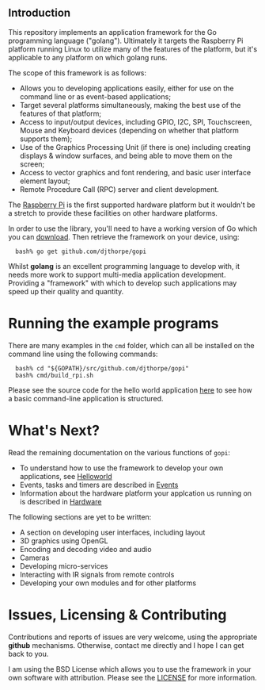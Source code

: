 
## Introduction

This repository implements an application framework for the Go 
programming language ("golang"). Ultimately it targets the 
Raspberry Pi platform running Linux to utilize many of the features 
of the platform, but it's applicable to any platform on which golang runs.

The scope of this framework is as  follows:

  * Allows you to developing applications easily, either for use on
    the command line or as event-based applications;
  * Target several platforms simultaneously, making the best use of the
    features of that platform;
  * Access to input/output devices, including GPIO, I2C, SPI, Touchscreen,
    Mouse and Keyboard devices (depending on whether that platform
    supports them);
  * Use of the Graphics Processing Unit (if there is one) including creating
    displays & window surfaces, and being able to move them on the screen;
  * Access to vector graphics and font rendering, and basic user interface
    element layout;
  * Remote Procedure Call (RPC) server and client development.

The [Raspberry Pi](https://www.raspberrypi.org/) is the first supported
hardware platform but it wouldn't be a stretch to provide these facilities on other
hardware platforms.

In order to use the library, you'll need to have a working version of Go which you 
can [download](https://golang.org/dl/). Then retrieve the framework on your 
device, using:

```
  bash% go get github.com/djthorpe/gopi
```

Whilst __golang__ is an excellent programming language to develop with,
it needs more work to support multi-media application development. Providing
a "framework" with which to develop such applications may speed up their
quality and quantity.

# Running the example programs

There are many examples in the `cmd` folder, which can all be installed
on the command line using the following commands:

```
  bash% cd "${GOPATH}/src/github.com/djthorpe/gopi"
  bash% cmd/build_rpi.sh
```

Please see the source code for the hello world application 
[here](https://github.com/djthorpe/gopi/blob/master/cmd/helloworld/helloworld.go)
to see how a basic command-line application is structured.

# What's Next?

Read the remaining documentation on the various functions of `gopi`:

  * To understand how to use the framework to develop your own applications, see [Helloworld](helloworld.md)
  * Events, tasks and timers are described in [Events](events.md)
  * Information about the hardware platform your applcation us running on is described in [Hardware](hardware.md)

The following sections are yet to be written:

  * A section on developing user interfaces, including layout
  * 3D graphics using OpenGL
  * Encoding and decoding video and audio
  * Cameras
  * Developing micro-services
  * Interacting with IR signals from remote controls
  * Developing your own modules and for other platforms

# Issues, Licensing & Contributing

Contributions and reports of issues are very welcome, using the appropriate __github__ mechanisms.
Otherwise, contact me directly and I hope I can get back to you.

I am using the BSD License which allows you to use the framework in your own software with
attribution. Please see the [LICENSE](https://github.com/djthorpe/gopi/blob/modules/LICENSE.md) for more
information.



 



